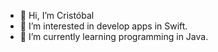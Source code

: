- 👋 Hi, I’m Cristóbal
- 👀 I’m interested in develop apps in Swift.
- 🌱 I’m currently learning programming in Java.

<!---
- 💞️ I’m looking to collaborate on ...
- 📫 How to reach me ...
Chr1-s/Chr1-s is a ✨ special ✨ repository because its `README.md` (this file) appears on your GitHub profile.
You can click the Preview link to take a look at your changes.
--->
